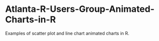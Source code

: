# Atlanta-R-Users-Group-Animated-Charts-in-R
Examples of scatter plot and line chart animated charts in R.
